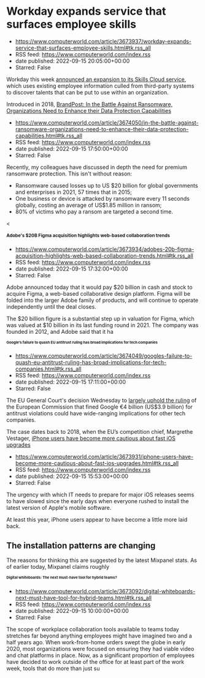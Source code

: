 # Workday expands service that surfaces employee skills
 - https://www.computerworld.com/article/3673937/workday-expands-service-that-surfaces-employee-skills.html#tk.rss_all
 - RSS feed: https://www.computerworld.com/index.rss
 - date published: 2022-09-15 20:05:00+00:00
 - Starred: False

<article>
	<section class="page">
<p>Workday this week <a href="https://newsroom.workday.com/2022-09-13-Workday-Introduces-Next-Generation-Skills-Technology-to-Help-Organizations-Support-Evolving-Talent-Strategies" rel="nofollow noopener" target="_blank">announced an expansion to its Skills Cloud service</a>, which uses existing employee information culled from third-party systems to discover talents that can be put to use within an organization.</p><p>Introduced in 2018, <a href="https://blog.w

# BrandPost: In the Battle Against Ransomware, Organizations Need to Enhance their Data Protection Capabilities
 - https://www.computerworld.com/article/3674050/in-the-battle-against-ransomware-organizations-need-to-enhance-their-data-protection-capabilities.html#tk.rss_all
 - RSS feed: https://www.computerworld.com/index.rss
 - date published: 2022-09-15 17:50:00+00:00
 - Starred: False

<article>
	<section class="page">
<p>Recently, my colleagues have discussed in depth the need for premium ransomware protection. This isn't without reason:</p><ul>
<li>Ransomware caused losses up to US $20 billion for global governments and enterprises in 2021, 57 times that in 2015;</li>
<li>One business or device is attacked by ransomware every 11 seconds globally, costing an average of US$1.85 million in ransom;</li>
<li>80% of victims who pay a ransom are targeted a second time.</li>
</ul>
<

# Adobe's $20B Figma acquisition highlights web-based collaboration trends
 - https://www.computerworld.com/article/3673934/adobes-20b-figma-acquisition-highlights-web-based-collaboration-trends.html#tk.rss_all
 - RSS feed: https://www.computerworld.com/index.rss
 - date published: 2022-09-15 17:32:00+00:00
 - Starred: False

<article>
	<section class="page">
<p>Adobe announced today that it would pay $20 billion in cash and stock to acquire Figma, a web-based collaborative design platform. Figma will be folded into the larger Adobe family of products, and will continue to operate independently until the deal closes.</p><p>The $20 billion figure is a substantial step up in valuation for Figma, which was valued at $10 billion in its last funding round in 2021. The company was founded in 2012, and Adobe said that it ha

# Google’s failure to quash EU antitrust ruling has broad implications for tech companies
 - https://www.computerworld.com/article/3674049/googles-failure-to-quash-eu-antitrust-ruling-has-broad-implications-for-tech-companies.html#tk.rss_all
 - RSS feed: https://www.computerworld.com/index.rss
 - date published: 2022-09-15 17:11:00+00:00
 - Starred: False

<article>
	<section class="page">
<p>The EU General Court's decision Wednesday to <a href="https://curia.europa.eu/jcms/upload/docs/application/pdf/2022-09/cp220147en.pdf" rel="nofollow">largely uphold the ruling</a> of the European Commission that fined Google €4 billion (US$3.9 billion) for antitrust violations could have wide-ranging implications for other tech companies.</p><p>The case dates back to 2018, when the EU’s competition chief, Margrethe Vestager, <a href="https://ec.europa.eu/comm

# iPhone users have become more cautious about fast iOS upgrades
 - https://www.computerworld.com/article/3673931/iphone-users-have-become-more-cautious-about-fast-ios-upgrades.html#tk.rss_all
 - RSS feed: https://www.computerworld.com/index.rss
 - date published: 2022-09-15 15:53:00+00:00
 - Starred: False

<article>
	<section class="page">
<p>The urgency with which IT needs to prepare for major iOS releases seems to have slowed since the early days when everyone rushed to install the latest version of Apple's mobile software.</p><p>At least this year, iPhone users appear to have become a little more laid back.</p><h2><strong>The installation patterns are changing</strong></h2>
<p>The reasons for thinking this are suggested by the latest Mixpanel stats. As of earlier today, Mixpanel claims roughly 

# Digital whiteboards: The next must-have tool for hybrid teams?
 - https://www.computerworld.com/article/3673092/digital-whiteboards-next-must-have-tool-for-hybrid-teams.html#tk.rss_all
 - RSS feed: https://www.computerworld.com/index.rss
 - date published: 2022-09-15 10:00:00+00:00
 - Starred: False

<article>
	<section class="page">
<p>The scope of workplace collaboration tools available to teams today stretches far beyond anything employees might have imagined two and a half years ago. When work-from-home orders swept the globe in early 2020, most organizations were focused on ensuring they had viable video and chat platforms in place. Now, as a significant proportion of employees have decided to work outside of the office for at least part of the work week, tools that do more than just su
